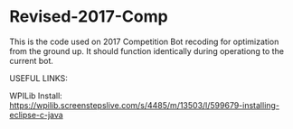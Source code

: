 # Revised-2017-Comp

This is the code used on 2017 Competition Bot recoding for optimization from the ground up. It should function identically during operationg to the current bot. 

USEFUL LINKS:

WPILib Install:
https://wpilib.screenstepslive.com/s/4485/m/13503/l/599679-installing-eclipse-c-java
